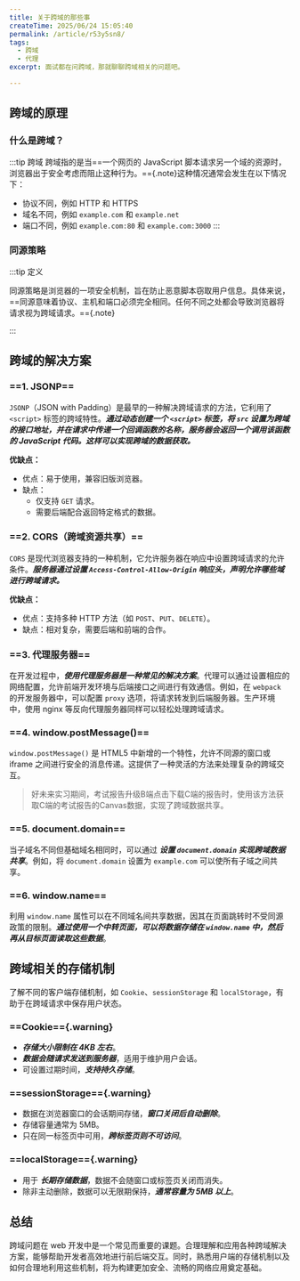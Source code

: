 ```yaml
---
title: 关于跨域的那些事
createTime: 2025/06/24 15:05:40
permalink: /article/r53y5sn8/
tags:
  - 跨域
  - 代理
excerpt: 面试都在问跨域，那就聊聊跨域相关的问题吧。

---
```

## 跨域的原理

### 什么是跨域？

:::tip 跨域
跨域指的是当==一个网页的 JavaScript 脚本请求另一个域的资源时，浏览器出于安全考虑而阻止这种行为。=={.note}这种情况通常会发生在以下情况下：
- 协议不同，例如 HTTP 和 HTTPS
- 域名不同，例如 `example.com` 和 `example.net`
- 端口不同，例如 `example.com:80` 和 `example.com:3000`
:::
### 同源策略

:::tip 定义

同源策略是浏览器的一项安全机制，旨在防止恶意脚本窃取用户信息。具体来说，==同源意味着协议、主机和端口必须完全相同。任何不同之处都会导致浏览器将请求视为跨域请求。=={.note}

:::
## 跨域的解决方案

### ==1. JSONP==

`JSONP`（JSON with Padding）是最早的一种解决跨域请求的方法，它利用了 `<script>` 标签的跨域特性。**_通过动态创建一个 `<script>` 标签，将 `src` 设置为跨域的接口地址，并在请求中传递一个回调函数的名称，服务器会返回一个调用该函数的 JavaScript 代码。这样可以实现跨域的数据获取。_**

**优缺点：**
- 优点：易于使用，兼容旧版浏览器。
- 缺点：
    - 仅支持 `GET` 请求。
    - 需要后端配合返回特定格式的数据。

### ==2. CORS（跨域资源共享）==

`CORS` 是现代浏览器支持的一种机制，它允许服务器在响应中设置跨域请求的允许条件。**_服务器通过设置 `Access-Control-Allow-Origin` 响应头，声明允许哪些域进行跨域请求。_**

**优缺点：**
- 优点：支持多种 HTTP 方法（如 `POST`、`PUT`、`DELETE`）。
- 缺点：相对复杂，需要后端和前端的合作。

### ==3. 代理服务器==

在开发过程中，**_使用代理服务器是一种常见的解决方案_**。代理可以通过设置相应的网络配置，允许前端开发环境与后端接口之间进行有效通信。例如，在 `webpack` 的开发服务器中，可以配置 `proxy` 选项，将请求转发到后端服务器。生产环境中，使用 nginx 等反向代理服务器同样可以轻松处理跨域请求。

### ==4. window.postMessage()==

`window.postMessage()` 是 HTML5 中新增的一个特性，允许不同源的窗口或 iframe 之间进行安全的消息传递。这提供了一种灵活的方法来处理复杂的跨域交互。

> 好未来实习期间，考试报告升级B端点击下载C端的报告时，使用该方法获取C端的考试报告的Canvas数据，实现了跨域数据共享。

### ==5. document.domain==

当子域名不同但基础域名相同时，可以通过 **_设置 `document.domain` 实现跨域数据共享_**。例如，将 `document.domain` 设置为 `example.com` 可以使所有子域之间共享。

### ==6. window.name==

利用 `window.name` 属性可以在不同域名间共享数据，因其在页面跳转时不受同源政策的限制。**_通过使用一个中转页面，可以将数据存储在 `window.name` 中，然后再从目标页面读取这些数据_**。

## 跨域相关的存储机制

了解不同的客户端存储机制，如 `Cookie`、`sessionStorage` 和 `localStorage`，有助于在跨域请求中保存用户状态。

### ==Cookie=={.warning}
- _**存储大小限制在 4KB 左右**_。
- _**数据会随请求发送到服务器**_，适用于维护用户会话。
- 可设置过期时间，_**支持持久存储**_。

### ==sessionStorage=={.warning}
- 数据在浏览器窗口的会话期间存储，_**窗口关闭后自动删除**_。
- 存储容量通常为 5MB。
- 只在同一标签页中可用，_**跨标签页则不可访问**_。

### ==localStorage=={.warning}
- 用于 **_长期存储数据_**，数据不会随窗口或标签页关闭而消失。
- 除非主动删除，数据可以无限期保持，**_通常容量为 5MB 以上_**。

## 总结

跨域问题在 web 开发中是一个常见而重要的课题。合理理解和应用各种跨域解决方案，能够帮助开发者高效地进行前后端交互。同时，熟悉用户端的存储机制以及如何合理地利用这些机制，将为构建更加安全、流畅的网络应用奠定基础。
